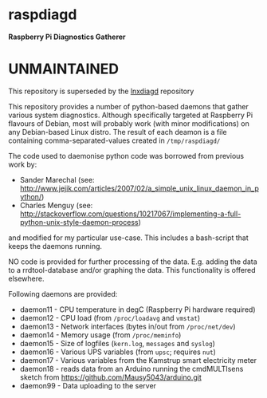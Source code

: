 # raspdiagd
**Raspberry Pi Diagnostics Gatherer**


# UNMAINTAINED
This repository is superseded by the [lnxdiagd](https://github.com/Mausy5043/lnxdiagd) repository

This repository provides a number of python-based daemons that gather various system diagnostics. Although specifically targeted at Raspberry Pi flavours of Debian, most will probably work (with minor modifications) on any Debian-based Linux distro.
The result of each deamon is a file containing comma-separated-values created in `/tmp/raspdiagd/`

The code used to daemonise python code was borrowed from previous work by:
- Sander Marechal (see: http://www.jejik.com/articles/2007/02/a_simple_unix_linux_daemon_in_python/)
- Charles Menguy (see: http://stackoverflow.com/questions/10217067/implementing-a-full-python-unix-style-daemon-process)

and modified for my particular use-case. This includes a bash-script that keeps the daemons running.

NO code is provided for further processing of the data. E.g. adding the data to a rrdtool-database and/or graphing the data. This functionality is offered elsewhere.

Following daemons are provided:
- daemon11 - CPU temperature in degC (Raspberry Pi hardware required)
- daemon12 - CPU load (from `/proc/loadavg` and `vmstat`)
- daemon13 - Network interfaces (bytes in/out from `/proc/net/dev`)
- daemon14 - Memory usage (from `/proc/meminfo`)
- daemon15 - Size of logfiles (`kern.log`, `messages` and `syslog`)
- daemon16 - Various UPS variables (from `upsc`; requires `nut`)
- daemon17 - Various variables from the Kamstrup smart electricity meter
- daemon18 - reads data from an Arduino running the cmdMULTIsens sketch from https://github.com/Mausy5043/arduino.git
- daemon99 - Data uploading to the server
